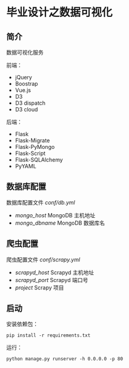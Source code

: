 # 毕业设计之数据可视化

## 简介

数据可视化服务

前端：

* jQuery
* Boostrap
* Vue.js
* D3
* D3 dispatch
* D3 cloud

后端：

* Flask
* Flask-Migrate
* Flask-PyMongo
* Flask-Script
* Flask-SQLAlchemy
* PyYAML

## 数据库配置

数据库配置文件 *conf/db.yml*

* *mongo_host* MongoDB 主机地址
* *mongo_dbname* MongoDB 数据库名

## 爬虫配置

爬虫配置文件 *conf/scrapy.yml*

* *scrapyd_host* Scrapyd 主机地址
* *scrapyd_port* Scrapyd 端口号
* *project* Scrapy 项目

## 启动

安装依赖包：

    pip install -r requirements.txt

运行：

    python manage.py runserver -h 0.0.0.0 -p 80
